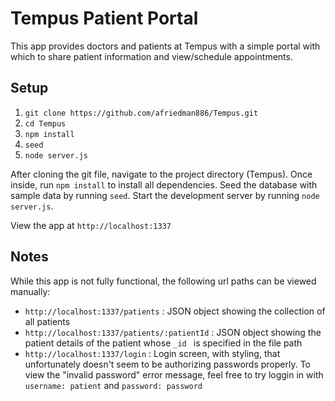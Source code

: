 # Tempus Patient Portal

This app provides doctors and patients at Tempus with a simple portal with which to share patient information and view/schedule appointments.

## Setup
1. ``git clone https://github.com/afriedman886/Tempus.git``
2. ``cd Tempus``
3. ``npm install``
4. ``seed``
5. ``node server.js``

After cloning the git file, navigate to the project directory (Tempus). Once inside, run ``npm install`` to install all dependencies. Seed the database with sample data by running ``seed``. Start the development server by running ``node server.js``.

View the app at ``http://localhost:1337``

## Notes

While this app is not fully functional, the following url paths can be viewed manually:
-  ``http://localhost:1337/patients`` : JSON object showing the collection of all patients
-  ``http://localhost:1337/patients/:patientId`` : JSON object showing the patient details of the patient whose ``_id `` is specified in the file path
-  ``http://localhost:1337/login`` : Login screen, with styling, that unfortunately doesn't seem to be authorizing passwords properly.  To view the "invalid password" error message, feel free to try loggin in with ``username: patient`` and ``password: password``


